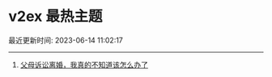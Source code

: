 # v2ex 最热主题

最近更新时间: 2023-06-14 11:02:17

--- 
1. [父母诉讼离婚，我真的不知道该怎么办了](https://www.v2ex.com/t/948534) 
